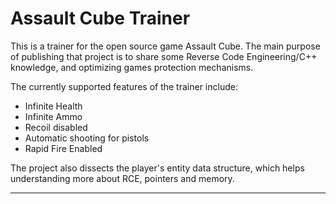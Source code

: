 # Assault Cube Trainer

This is a trainer for the open source game Assault Cube. 
The main purpose of publishing that project is to share some Reverse Code Engineering/C++ knowledge, and optimizing games protection mechanisms.

The currently supported features of the trainer include:
- Infinite Health
- Infinite Ammo
- Recoil disabled
- Automatic shooting for pistols
- Rapid Fire Enabled

The project also dissects the player's entity data structure, which helps understanding more about RCE, pointers and memory.

---------------------------------------------------------------